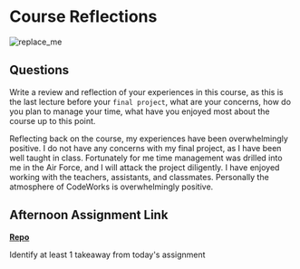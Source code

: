 # Course Reflections

![replace_me](https://codeworks.blob.core.windows.net/public/assets/img/illustrations/placeholder.svg)

## Questions

Write a review and reflection of your experiences in this course, as this is the last lecture before your `final project`, what are your concerns, how do you plan to manage your time, what have you enjoyed most about the course up to this point.

Reflecting back on the course, my experiences have been overwhelmingly positive. I do not have any concerns with my final project, as I have been well taught in class. Fortunately for me time management was drilled into me in the Air Force, and I will attack the project diligently. I have enjoyed working with the teachers, assistants, and classmates. Personally the atmosphere of CodeWorks is overwhelmingly positive.

## Afternoon Assignment Link

**[Repo](https://github.com/Miles-Collins/AllSpice/tree/main/Thursday/AllSpice/AllSpice)**

Identify at least 1 takeaway from today's assignment
